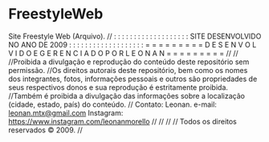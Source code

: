 # FreestyleWeb
Site Freestyle Web (Arquivo).
//
: : : : : : : : : : : : : : : : : : :  SITE DESENVOLVIDO NO ANO DE 2009 : : : : : : : : : : : : : : : : : : :
= = = = = = = = =  D E S E N V O L V I D O   E   G E R E N C I A D O   P O R   L E O N A N  = = = = = = = = =
//
//
//Proibida a divulgação e reprodução do conteúdo deste repositório sem permissão.
//Os direitos autorais deste repositório, bem como os nomes dos integrantes, fotos, informações pessoais e outros são propriedades de seus respectivos donos e sua reprodução é estritamente proibida.
//Também é proibida a divulgação das informações sobre a localização (cidade, estado, país) do conteúdo.
//
Contato: Leonan.
e-mail: leonan.mtx@gmail.com
Instagram: https://www.instagram.com/leonanmorello
//
//
//
//
Todos os direitos reservados © 2009.
//
